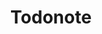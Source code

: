 ---
  title: Todonote
  description: An entry for the Codesprout Hackathon that is developed using pure vanilla HTML, CSS, and JS. It is a to-do list application inspired by Notion, where one can view their to-dos in different ways (calendar, kanban, list). 
  imageAlt: CAPSTONE presentation
  link: https://todonote-vanilla.netlify.app
---